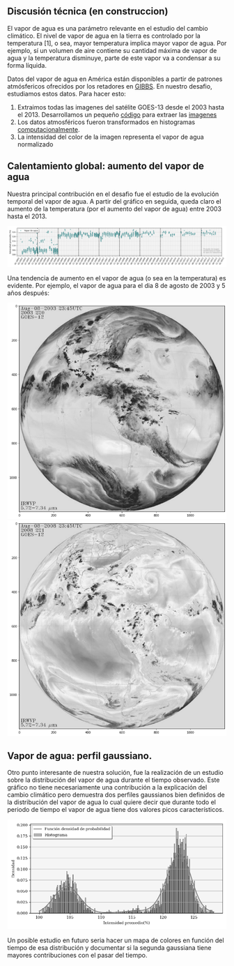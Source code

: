 ## Discusión técnica (**en construccion**)

El vapor de agua es una parámetro relevante en el estudio del cambio climático. El nivel de vapor de agua en la tierra es controlado por la temperatura [1], o sea, mayor temperatura implica mayor vapor de agua. Por ejemplo, sí un volumen de aire contiene su cantidad máxima de vapor de agua y la temperatura disminuye, parte de este vapor va a condensar a su forma líquida.

Datos del vapor de agua en América están disponibles a partir de patrones atmósfericos ofrecidos por los retadores en [GIBBS](https://www.ncdc.noaa.gov/gibbs/year). En nuestro desafio, estudiamos estos datos. Para hacer esto:

1. Extraimos todas las imagenes del satélite GOES-13 desde el 2003 hasta el 2013. Desarrollamos un pequeño [código](/extractor_de_imagenes.sh) para extraer las [imagenes](/drive_de_las_imagenes)
2. Los datos atmosféricos fueron transformados en histogramas [computacionalmente](https://nbviewer.org/github/Migusb/CO-Afina2022/blob/master/CO-Afina2022.ipynb).
3. La intensidad del color de la imagen representa el vapor de agua normalizado

## Calentamiento global: aumento del vapor de agua
Nuestra principal contribución en el desafio fue el estudio de la evolución temporal del vapor de agua. A partir del gráfico en seguida, queda claro el aumento de la temperatura (por el aumento del vapor de agua) entre 2003 hasta el 2013.

![time_series!](/anexos/time_series.png)


Una tendencia de aumento en el vapor de agua (o sea en la temperatura) es evidente. Por ejemplo, el vapor de agua para el dia 8 de agosto de 2003 y 5 años después:

![2003!](/anexos/2003BWimg.png)
![2013!](/anexos/2008BWimg.png)


## Vapor de agua: perfil gaussiano.

Otro punto interesante de nuestra solución, fue la realización de un estudio sobre la distribución del vapor de agua durante el tiempo observado. Este gráfico no tiene necesariamente una contribución a la explicación del cambio climático pero demuestra dos perfiles gaussianos bien definidos de la distribución del vapor de agua lo cual quiere decir que durante todo el periodo de tiempo el vapor de agua tiene dos valores picos característicos.  

![Histograma!](/anexos/histograma.png)

Un posible estudio en futuro seria hacer un mapa de colores en función del tiempo de esa distribución y documentar si la segunda gaussiana tiene mayores contribuciones con el pasar del tiempo.  

